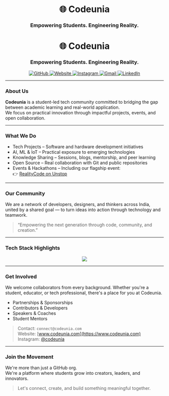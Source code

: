 <h1 align="center">🌐 Codeunia</h1>
<h3 align="center">Empowering Students. Engineering Reality.</h3>

<h1 align="center">🌐 Codeunia</h1>
<h3 align="center">Empowering Students. Engineering Reality.</h3>

<p align="center">
  <a href="https://github.com/codeunia" title="GitHub">
    <img src="https://skillicons.dev/icons?i=github" alt="GitHub" />
  </a>
<a href="https://www.codeunia.com" title="Visit our Website">
  <img src="https://skillicons.dev/icons?i=webflow" alt="Website" />
</a>
  <a href="https://instagram.com/codeunia" title="Follow us on Instagram">
    <img src="https://skillicons.dev/icons?i=instagram" alt="Instagram" />
  </a>
  <a href="mailto:connect@codeunia.com" title="Email us">
    <img src="https://skillicons.dev/icons?i=gmail" alt="Gmail" />
  </a>
  <a href="https://www.linkedin.com/company/codeunia" title="Connect on LinkedIn">
    <img src="https://skillicons.dev/icons?i=linkedin" alt="LinkedIn" />
  </a>
</p>

---

### About Us

**Codeunia** is a student-led tech community committed to bridging the gap between academic learning and real-world application.  
We focus on practical innovation through impactful projects, events, and open collaboration.

---

### What We Do

- Tech Projects – Software and hardware development initiatives
- AI, ML & IoT – Practical exposure to emerging technologies
- Knowledge Sharing – Sessions, blogs, mentorship, and peer learning
- Open Source – Real collaboration with Git and public repositories
- Events & Hackathons – Including our flagship event:  
  👉 [RealityCode on Unstop](https://unstop.com/hackathons/realitycode-by-codeunia-codeunia-1488383)

---

### Our Community

We are a network of developers, designers, and thinkers across India, united by a shared goal — to turn ideas into action through technology and teamwork.

> “Empowering the next generation through code, community, and creation.”

---

### Tech Stack Highlights

<p align="center">
  <img src="https://skillicons.dev/icons?i=nextjs,ts,js,react,nodejs,tailwind,firebase,supabase,python,mongodb,vercel" />
</p>

---

### Get Involved

We welcome collaborators from every background. Whether you're a student, educator, or tech professional, there's a place for you at Codeunia.

- Partnerships & Sponsorships  
- Contributors & Developers  
- Speakers & Coaches  
- Student Mentors  

> Contact: `connect@codeunia.com`  
> Website: [www.codeunia.com](https://www.codeunia.com)  
> Instagram: [@codeunia](https://instagram.com/codeunia)

---

### Join the Movement

We're more than just a GitHub org.  
We're a platform where students grow into creators, leaders, and innovators.

> Let's connect, create, and build something meaningful together.

